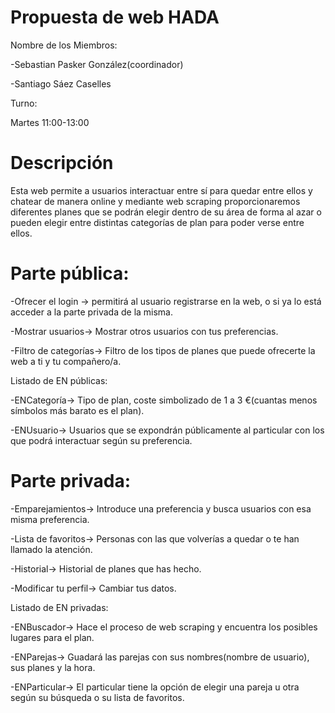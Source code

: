 # Propuesta de web HADA
Nombre de los Miembros:

-Sebastian Pasker González(coordinador)

-Santiago Sáez Caselles

Turno:

Martes 11:00-13:00

# Descripción

Esta web permite a usuarios interactuar entre sí para quedar entre ellos y chatear de
manera online y mediante web scraping proporcionaremos diferentes planes que se
podrán elegir dentro de su área de forma al azar o pueden elegir entre distintas
categorías de plan para poder verse entre ellos.

# Parte pública:

-Ofrecer el login -> permitirá al usuario registrarse en la web, o si ya lo está acceder a la parte
privada de la misma.

-Mostrar usuarios-> Mostrar otros usuarios con tus preferencias.

-Filtro de categorías-> Filtro de los tipos de planes que puede ofrecerte la web a ti y tu
compañero/a.

Listado de EN públicas:

-ENCategoría-> Tipo de plan, coste simbolizado de 1 a 3 €(cuantas menos símbolos más barato
es el plan).

-ENUsuario-> Usuarios que se expondrán públicamente al particular con los que podrá
interactuar según su preferencia.

# Parte privada:
-Emparejamientos-> Introduce una preferencia y busca usuarios con esa misma preferencia.

-Lista de favoritos-> Personas con las que volverías a quedar o te han llamado la atención.

-Historial-> Historial de planes que has hecho.

-Modificar tu perfil-> Cambiar tus datos.

Listado de EN privadas:

-ENBuscador-> Hace el proceso de web scraping y encuentra los posibles lugares para el plan.

-ENParejas-> Guadará las parejas con sus nombres(nombre de usuario), sus planes y la hora.

-ENParticular-> El particular tiene la opción de elegir una pareja u otra según su búsqueda o su
lista de favoritos.
